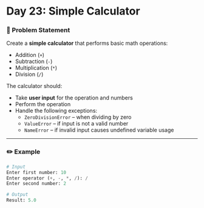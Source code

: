 # Day 23: Simple Calculator


### 🔹 Problem Statement  
Create a **simple calculator** that performs basic math operations:

- Addition (`+`)
- Subtraction (`-`)
- Multiplication (`*`)
- Division (`/`)

The calculator should:

- Take **user input** for the operation and numbers
- Perform the operation
- Handle the following exceptions:
  - `ZeroDivisionError` – when dividing by zero
  - `ValueError` – if input is not a valid number
  - `NameError` – if invalid input causes undefined variable usage

---

### ✏️ Example

```python
# Input
Enter first number: 10  
Enter operator (+, -, *, /): /  
Enter second number: 2  

# Output
Result: 5.0
